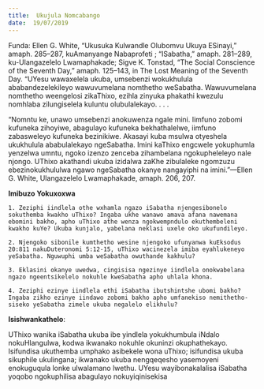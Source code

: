 ```yaml
---
title:  Ukujula Nomcabango
date:  19/07/2019
---
```


Funda: Ellen G. White, “Ukusuka Kulwandle Olubomvu Ukuya ESinayi,” amaph. 285–287, kuAmanyange Nabaprofeti ; “ISabatha,” amaph. 281–289, ku-Ulangazelelo Lwamaphakade; Sigve K. Tonstad, “The Social Conscience of the Seventh Day,” amaph. 125–143, in The Lost Meaning of the Seventh Day. “UYesu wawaxelela ukuba, umsebenzi wokukhulula ababandezelekileyo wawuvumelana nomthetho weSabatha. Wawuvumelana nomthetho weengelosi zikaThixo, ezihla zinyuka phakathi kwezulu nomhlaba zilungiselela kuluntu olubulalekayo. . . .

“Nomntu ke, unawo umsebenzi anokuwenza ngale mini. Iimfuno zobomi kufuneka zihoyiwe, abagulayo kufuneka bekhathalelwe, iimfuno zabasweleyo kufuneka bezinikiwe. Akasayi kuba msulwa otyeshela ukukhulula ababulalekayo ngeSabatha. Imini kaThixo engcwele yokuphumla yenzelwa umntu, ngoko izenzo zenceba zihambelana ngokupheleleyo nale njongo. UThixo akathandi ukuba izidalwa zaKhe zibulaleke ngomzuzu ebezinokukhululwa ngawo ngeSabatha okanye nangayiphi na imini.”—Ellen G. White, Ulangazelelo Lwamaphakade, amaph. 206, 207.

**Imibuzo Yokuxoxwa**

`1. Zeziphi iindlela othe wxhamla ngazo iSabatha njengesibonelo sokuthemba kwakho uThixo? Ingaba ukhe wanawo amava afana nawemana ebomini bakho, apho uThixo athe wenza ngokwempndulo ekuthembeleni kwakho kuYe? Ukuba kunjalo, yabelana neklasi uxele oko ukufundileyo.`

`2. Njengoko sibonile kumthetho wesine njengoko ufunyanwa kuEksodus 20:811 nakuDuteronomi 5:12-15, uThixo wacinezela imiba eyahlukeneyo yeSabatha. Nguwuphi umba weSabatha owuthande kakhulu?`

`3. Eklasini okanye uwedwa, cingisisa ngezinye iindlela onokwabelana ngazo ngeentsikelelo nokuhle kweSabatha apho uhlala khona.`

`4. Zeziphi ezinye iindlela ethi iSabatha ibutshintshe ubomi bakho? Ingaba zikho ezinye iindawo zobomi bakho apho umfanekiso nemithetho-siseko yeSabatha zimele ukuba negalelo elikhulu?`

**Isishwankathelo**:

UThixo wanika iSabatha ukuba ibe yindlela yokukhumbula iNdalo nokuHlangulwa, kodwa ikwanako nokuhle okuninzi okuphathekayo. Isifundisa ukuthemba umphako asibekele wona uThixo; isifundisa ukuba sikuphile ukulingana; ikwanako ukuba nengqeqesho yasemoyeni enokuguqula lonke ulwalamano lwethu. UYesu wayibonakalalisa iSabatha yoqobo ngokuphilisa abagulayo nokuyiqinisekisa